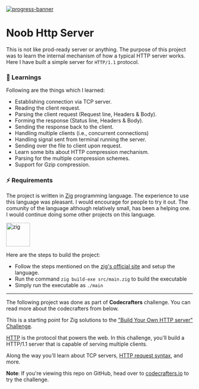[![progress-banner](https://backend.codecrafters.io/progress/http-server/dd95bd37-a3b1-4058-b29b-60ff03d2949d)](https://app.codecrafters.io/users/codecrafters-bot?r=2qF)

# Noob Http Server

This is not like prod-ready server or anything. The purpose of this project was to learn the internal mechanism of how a typical HTTP server works. Here I have built a simple server for `HTTP/1.1` protocol.

### 📖 Learnings

Following are the things which I learned:

* Establishing connection via TCP server. 
* Reading the client request.
* Parsing the client request (Request line, Headers & Body).
* Forming the response (Status line, Headers & Body).
* Sending the response back to the client.
* Handling multiple clients (i.e., concurrent connections)
* Handling signal sent from terminal running the server.
* Sending over the file to client upon request.
* Learn some bits about HTTP compression mechanism.
* Parsing for the multiple compression schemes.
* Support for Gzip compression.

### ⚡️ Requirements

The project is written in [Zig](https://ziglang.org/) programming language. The experience to use this language was pleasant. I would encourage for people to try it out. The comunity of the language although relatively small, has been a helping one. I would continue doing some other projects on this language.

<a href="https://emoji.gg/emoji/3421-zig"><img src="https://cdn3.emoji.gg/emojis/3421-zig.png" width="64px" height="64px" alt="zig"></a>


Here are the steps to build the project:

* Follow the steps mentioned on the [zig's official site](https://ziglang.org/learn/getting-started/#installing-zig) and setup the language.
* Run the command `zig build-exe src/main.zig` to build the executable
* Simply run the executable as `./main`

---

The following project was done as part of **Codecrafters** challenge. You can read more about the codecrafters from below.


This is a starting point for Zig solutions to the
["Build Your Own HTTP server" Challenge](https://app.codecrafters.io/courses/http-server/overview).

[HTTP](https://en.wikipedia.org/wiki/Hypertext_Transfer_Protocol) is the
protocol that powers the web. In this challenge, you'll build a HTTP/1.1 server
that is capable of serving multiple clients.

Along the way you'll learn about TCP servers,
[HTTP request syntax](https://www.w3.org/Protocols/rfc2616/rfc2616-sec5.html),
and more.

**Note**: If you're viewing this repo on GitHub, head over to
[codecrafters.io](https://codecrafters.io) to try the challenge.
